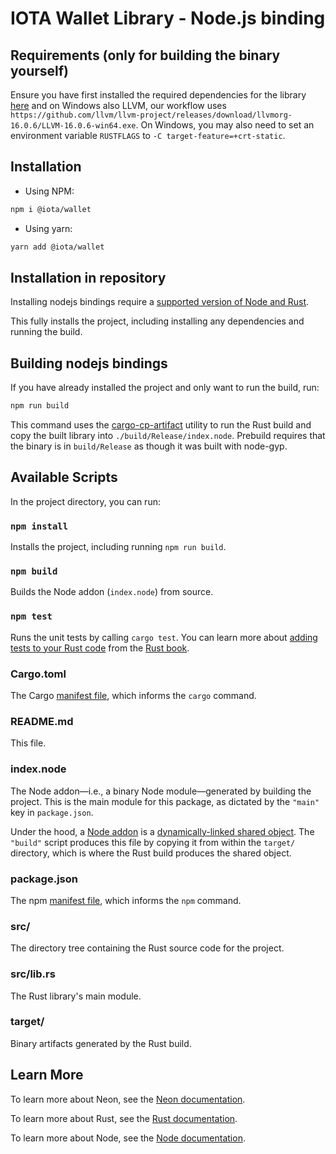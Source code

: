 # IOTA Wallet Library - Node.js binding

## Requirements (only for building the binary yourself)

Ensure you have first installed the required dependencies for the library [here](https://github.com/iotaledger/iota-sdk/blob/dev/README.md) and on Windows also LLVM, our workflow uses `https://github.com/llvm/llvm-project/releases/download/llvmorg-16.0.6/LLVM-16.0.6-win64.exe`. On Windows, you may also need to set an environment variable `RUSTFLAGS` to `-C target-feature=+crt-static`.

## Installation

- Using NPM:

```sh
npm i @iota/wallet
```

- Using yarn: 

```sh
yarn add @iota/wallet
```

## Installation in repository

Installing nodejs bindings require a [supported version of Node and Rust](https://github.com/neon-bindings/neon#platform-support).

This fully installs the project, including installing any dependencies and running the build.

## Building nodejs bindings

If you have already installed the project and only want to run the build, run:

```sh
npm run build
```

This command uses the [cargo-cp-artifact](https://github.com/neon-bindings/cargo-cp-artifact) utility to run the Rust build and copy the built library into `./build/Release/index.node`.
Prebuild requires that the binary is in `build/Release` as though it was built with node-gyp.


## Available Scripts

In the project directory, you can run:

### `npm install`

Installs the project, including running `npm run build`.

### `npm build`

Builds the Node addon (`index.node`) from source.

### `npm test`

Runs the unit tests by calling `cargo test`. You can learn more about [adding tests to your Rust code](https://doc.rust-lang.org/book/ch11-01-writing-tests.html) from the [Rust book](https://doc.rust-lang.org/book/).

### Cargo.toml

The Cargo [manifest file](https://doc.rust-lang.org/cargo/reference/manifest.html), which informs the `cargo` command.

### README.md

This file.

### index.node

The Node addon—i.e., a binary Node module—generated by building the project. This is the main module for this package, as dictated by the `"main"` key in `package.json`.

Under the hood, a [Node addon](https://nodejs.org/api/addons.html) is a [dynamically-linked shared object](https://en.wikipedia.org/wiki/Library_(computing)#Shared_libraries). The `"build"` script produces this file by copying it from within the `target/` directory, which is where the Rust build produces the shared object.

### package.json

The npm [manifest file](https://docs.npmjs.com/cli/v7/configuring-npm/package-json), which informs the `npm` command.

### src/

The directory tree containing the Rust source code for the project.

### src/lib.rs

The Rust library's main module.

### target/

Binary artifacts generated by the Rust build.

## Learn More

To learn more about Neon, see the [Neon documentation](https://neon-bindings.com).

To learn more about Rust, see the [Rust documentation](https://www.rust-lang.org).

To learn more about Node, see the [Node documentation](https://nodejs.org).
